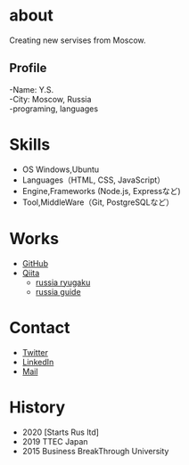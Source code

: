 # about 
Creating new servises from Moscow.

## Profile
-Name: Y.S.  
-City: Moscow, Russia  
-programing, languages  

# Skills
- OS Windows,Ubuntu
- Languages（HTML, CSS, JavaScript）
- Engine,Frameworks (Node.js, Expressなど)
- Tool,MiddleWare（Git, PostgreSQLなど）

# Works
- [GitHub](https://tyulenin.github.io/)
- [Qiita](QiitaのURL)
  - [russia ryugaku](http://russia-ryugaku.ru/)
  - [russia guide](https://www.moscowguide411.com/)

# Contact

- [Twitter](TwitterプロフィールのURL)
- [LinkedIn](LinkedInプロフィールのURL)
- [Mail](mailto:メールアドレス)

# History
- 2020 [Starts Rus ltd]
- 2019 TTEC Japan 
- 2015 Business BreakThrough University

